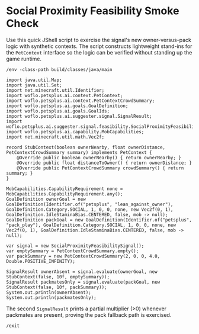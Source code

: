 # Social Proximity Feasibility Smoke Check

Use this quick JShell script to exercise the signal's new owner-versus-pack logic with synthetic
contexts. The script constructs lightweight stand-ins for the `PetContext` interface so the logic
can be verified without standing up the game runtime.

```
/env -class-path build/classes/java/main

import java.util.Map;
import java.util.Set;
import net.minecraft.util.Identifier;
import woflo.petsplus.ai.context.PetContext;
import woflo.petsplus.ai.context.PetContextCrowdSummary;
import woflo.petsplus.ai.goals.GoalDefinition;
import woflo.petsplus.ai.goals.GoalIds;
import woflo.petsplus.ai.suggester.signal.SignalResult;
import woflo.petsplus.ai.suggester.signal.feasibility.SocialProximityFeasibilitySignal;
import woflo.petsplus.ai.capability.MobCapabilities;
import net.minecraft.util.math.Vec2f;

record StubContext(boolean ownerNearby, float ownerDistance, PetContextCrowdSummary summary) implements PetContext {
    @Override public boolean ownerNearby() { return ownerNearby; }
    @Override public float distanceToOwner() { return ownerDistance; }
    @Override public PetContextCrowdSummary crowdSummary() { return summary; }
}

MobCapabilities.CapabilityRequirement none = MobCapabilities.CapabilityRequirement.any();
GoalDefinition ownerGoal = new GoalDefinition(Identifier.of("petsplus", "lean_against_owner"), GoalDefinition.Category.SOCIAL, 1, 0, 0, none, new Vec2f(0, 1), GoalDefinition.IdleStaminaBias.CENTERED, false, mob -> null);
GoalDefinition packGoal = new GoalDefinition(Identifier.of("petsplus", "pack_play"), GoalDefinition.Category.SOCIAL, 1, 0, 0, none, new Vec2f(0, 1), GoalDefinition.IdleStaminaBias.CENTERED, false, mob -> null);

var signal = new SocialProximityFeasibilitySignal();
var emptySummary = PetContextCrowdSummary.empty();
var packSummary = new PetContextCrowdSummary(2, 0, 0, 4.0, Double.POSITIVE_INFINITY);

SignalResult ownerAbsent = signal.evaluate(ownerGoal, new StubContext(false, 10f, emptySummary));
SignalResult packmatesOnly = signal.evaluate(packGoal, new StubContext(false, 10f, packSummary));
System.out.println(ownerAbsent);
System.out.println(packmatesOnly);
```

The second `SignalResult` prints a partial multiplier (>0) whenever packmates are present, proving
the pack fallback path is exercised.
```
/exit
```
